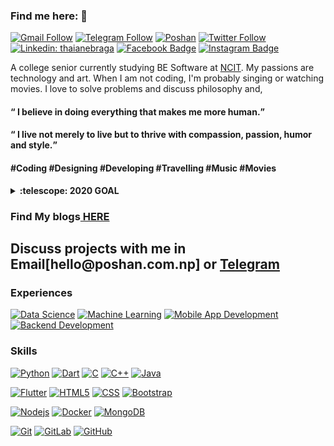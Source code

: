 ### Find me here: 💬
[![Gmail Follow](https://img.shields.io/badge/-hello@poshan.com.np-c14438?style=flat-square&logo=Gmail&logoColor=white)](mailto:hello@poshan.com.np)
[![Telegram Follow](https://img.shields.io/badge/-PoshanP-grey?style=flat-square&logo=Telegram&logoColor=white)](https://t.me/PoshanP)
[![Poshan](https://img.shields.io/badge/Website-Poshan)](https://www.poshan.com.np/)
[![Twitter Follow](https://img.shields.io/badge/-POSHAN0126-blue?style=flat-square&logo=twitter&logoColor=white)](https://www.twitter.com/POSHAN0126/)
[![Linkedin: thaianebraga](https://img.shields.io/badge/-poshan-blue?style=flat-square&logo=Linkedin&logoColor=white)](https://www.linkedin.com/in/poshan-pandey-92553a143/)
[![Facebook Badge](https://img.shields.io/badge/-poshan_pandey-blue?style=flat-square&logo=Facebook&logoColor=white)](https://www.facebook.com/jay.poshan)
[![Instagram Badge](https://img.shields.io/badge/-poshan_pandey-blue?style=flat-square&logo=Instagram&logoColor=red)](https://www.instagram.com/poshan_pandey/)


<p> A college senior currently studying BE Software at <a href = "https://ncit.edu.np/">NCIT</a>. My passions are technology and art. When I am not coding, I'm probably singing or watching movies. I love to solve problems and discuss philosophy and,</p>
<h4><q> I believe in doing everything that makes me more human.</q></h4>
<h4><q> I live not merely to live but to thrive with compassion, passion, humor and style.</q></h4>

<h4> #Coding #Designing #Developing #Travelling #Music #Movies</h4>

<!--
**poshan0126/poshan0126** is a ✨ _special_ ✨ repository because its `README.md` (this file) appears on your GitHub profile.

Here are some ideas to get you started:

- 🔭 I’m currently working on ...
- 🌱 I’m currently learning ...
- 👯 I’m looking to collaborate on ...
- 🤔 I’m looking for help with ...
- 💬 Ask me about ...
- 📫 How to reach me: ...
- 😄 Pronouns: ...
- ⚡ Fun fact: ...
-->

<details>
  <summary><b>:telescope: 2020 GOAL</b></summary>
  <h4>Learning backend development using node, express and mongodb.</h4>
  <h4>Acing data science using python.</h4>
  <h4>Acing Computer Vsion</h4>
</details>
<h3>Find My blogs<a href = "https://www.thejay.tech"> HERE</a></h3>
<h2> Discuss projects with me in Email[hello@poshan.com.np] or <a href = "https://t.me/PoshanP">Telegram</a></h2>

### Experiences

[![Data Science](https://img.shields.io/badge/-DataScience-black?style=flat-square&logo=python)](https://github.com/poshan0126)
[![Machine Learning](https://img.shields.io/badge/-MachineLearning-green?style=flat-square&logo=python)](https://github.com/poshan0126)
[![Mobile App Development](https://img.shields.io/badge/-MobileApplicationDevelopment-0175C2?style=flat-square&logo=flutter)](https://github.com/poshan0126)
[![Backend Development](https://img.shields.io/badge/-BackendDevelopment-yellow?style=flat-square&logo=node.js)](https://github.com/poshan0126)

### Skills

[![Python](https://img.shields.io/badge/-Python-black?style=flat-square&logo=python)](https://github.com/poshan0126)
[![Dart](https://img.shields.io/badge/-Dart-0175C2?style=flat-square&logo=dart)](https://github.com/poshan0126)
[![C](https://img.shields.io/badge/-C-0175C2?style=flat-square&logo=C)](https://github.com/poshan0126)
[![C++](https://img.shields.io/badge/-C++-0175C2?style=flat-square&logo=C++)](https://github.com/poshan0126)
[![Java](https://img.shields.io/badge/-Java-0175C2?style=flat-square&logo=Java)](https://github.com/poshan0126)</br>


[![Flutter](https://img.shields.io/badge/-Flutter-02569B?style=flat-square&logo=flutter&logoColor=white)](https://github.com/poshan0126)
[![HTML5](https://img.shields.io/badge/-HTML5-E34F26?style=flat-square&logo=html5&logoColor=white)](https://github.com/poshan0126)
[![CSS](https://img.shields.io/badge/-CSS-DD0031?style=flat-square&logo=css3&logoColor=pink)](https://github.com/poshan0126)
[![Bootstrap](https://img.shields.io/badge/-Bootstrap-blue?style=flat-square&logo=bootstrap&logoColor=pink)](https://github.com/poshan0126)

[![Nodejs](https://img.shields.io/badge/-Nodejs-black?style=flat-square&logo=Node.js&link=https://github.com/poshan0126)](https://github.com/poshan0126)
[![Docker](https://img.shields.io/badge/-Docker-black?style=flat-square&logo=docker&link=https://github.com/poshan0126)](https://github.com/poshan0126)
[![MongoDB](https://img.shields.io/badge/-MongoDB-black?style=flat-square&logo=mongodb&link=https://github.com/poshan0126)](https://github.com/poshan0126)




[![Git](https://img.shields.io/badge/-Git-black?style=flat-square&logo=git&link=https://github.com/poshan0126)](https://github.com/poshan0126)
[![GitLab](https://img.shields.io/badge/-GitLab-FCA121?style=flat-square&logo=gitlab&link=https://github.com/poshan0126)](https://github.com/poshan0126)
[![GitHub](https://img.shields.io/badge/-GitHub-181717?style=flat-square&logo=github&link=https://github.com/poshan0126)](https://github.com/poshan0126)




